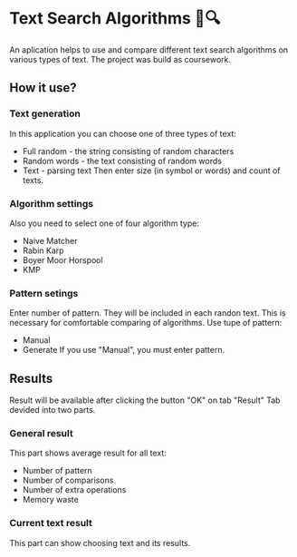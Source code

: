 # Text Search Algorithms  📄🔍
An aplication helps to use and compare different text search algorithms on various types of text. The project was build as coursework.
## How it use?

### Text generation
In this application you can choose one of three types of text:
* Full random - the string consisting of random characters
* Random words - the text consisting of random words
* Text - parsing text
Then enter size (in symbol or words) and count of texts.

### Algorithm settings
Also you need to select one of four algorithm type:
* Naive Matcher
* Rabin Karp
* Boyer Moor Horspool
* KMP

### Pattern setings
Enter number of pattern. They will be included in each randon text. This is necessary for comfortable comparing of algorithms.
Use tupe of pattern:
* Manual
* Generate
If you use "Manual", you must enter pattern.

## Results
Result will be available after clicking the button "OK" on tab "Result"
Tab devided into two parts.

### General result
This part shows average result for all text:
* Number of pattern
* Number of comparisons
* Number of extra operations
* Memory waste

### Current text result
This part can show choosing text and its results.






